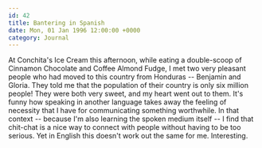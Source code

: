 ```yaml
---
id: 42
title: Bantering in Spanish
date: Mon, 01 Jan 1996 12:00:00 +0000
category: Journal
---
```


At Conchita's Ice Cream this afternoon, while eating a double-scoop of
Cinnamon Chocolate and Coffee Almond Fudge, I met two very pleasant
people who had moved to this country from Honduras -- Benjamin and
Gloria.  They told me that the population of their country is only six
million people!  They were both very sweet, and my heart went out to
them.  It's funny how speaking in another language takes away the
feeling of necessity that I have for communicating something worthwhile.
In that context -- because I'm also learning the spoken medium itself --
I find that chit-chat is a nice way to connect with people without
having to be too serious.  Yet in English this doesn't work out the same
for me.  Interesting.


